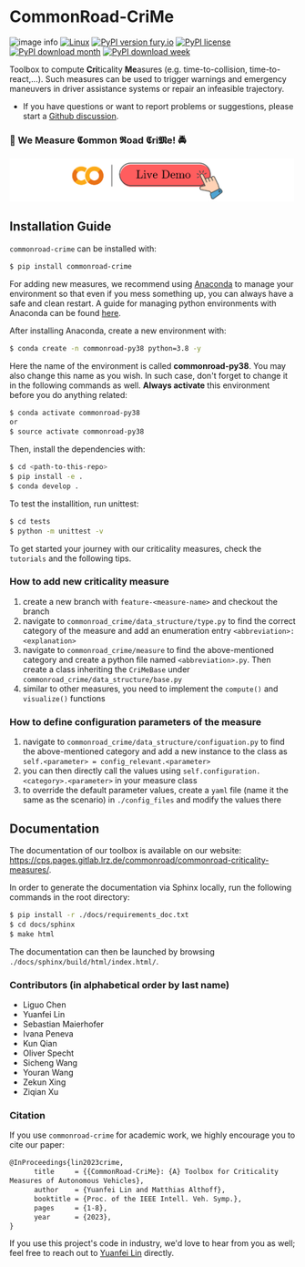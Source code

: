 # CommonRoad-CriMe
![image info](https://gitlab.lrz.de/tum-cps/commonroad-crime/-/raw/master/docs/figures/CriMe-banner.png)
[![Linux](https://img.shields.io/badge/os-linux?&logo=Linux&logoColor=white&labelColor=gray)](https://pypi.python.org/pypi/commonroad-openscenario-converter/)
[![PyPI version fury.io](https://badge.fury.io/py/commonroad-crime.svg?style=plastic)](https://pypi.python.org/pypi/commonroad-crime/)
[![PyPI license](https://img.shields.io/pypi/l/commonroad-crime.svg?style=plastic)](https://pypi.python.org/pypi/commonroad-crime/)<br>
[![PyPI download month](https://img.shields.io/pypi/dm/commonroad-crime.svg?style=plastic&label=PyPI%20downloads)](https://pypi.python.org/pypi/commonroad-crime/) 
[![PyPI download week](https://img.shields.io/pypi/dw/commonroad-crime.svg?style=plastic&label=PyPI%20downloads)](https://pypi.python.org/pypi/commonroad-crime/)<br>

Toolbox to compute **Cri**ticality **Me**asures 
(e.g. time-to-collision, time-to-react,...). Such measures
can be used to trigger warnings and emergency maneuvers 
in driver assistance systems or repair an infeasible 
trajectory. 

- If you have questions or want to report problems or suggestions, please start a [Github discussion](https://github.com/orgs/CommonRoad/discussions). 

### 🚧 We Measure 𝕮ommon 𝕽oad 𝕮ri𝕸e! 🚔

<a href="https://colab.research.google.com/drive/1T7MbSVqU5XCDZgPTDERKNKYFbAInXRjy">
  <img src="./docs/figures/live_demo.png" width="500" alt="Live Demo">
</a>

## Installation Guide

`commonroad-crime` can be installed with:

``` bash
$ pip install commonroad-crime
```
For adding new measures, we recommend using [Anaconda](https://www.anaconda.com/) to manage your environment so that even if you mess something up, you can always have a safe and clean restart. A guide for managing python environments with Anaconda can be found [here](https://conda.io/projects/conda/en/latest/user-guide/tasks/manage-environments.html).

After installing Anaconda, create a new environment with:
``` bash
$ conda create -n commonroad-py38 python=3.8 -y
```

Here the name of the environment is called **commonroad-py38**. You may also change this name as you wish. In such case, don't forget to change it in the following commands as well. **Always activate** this environment before you do anything related:

```sh
$ conda activate commonroad-py38
or
$ source activate commonroad-py38
```
Then, install the dependencies with:

```sh
$ cd <path-to-this-repo>
$ pip install -e .
$ conda develop .
```

To test the installition, run unittest:
```bash
$ cd tests
$ python -m unittest -v
```


To get started your journey with our criticality measures, check the `tutorials` and the following tips.

### How to add new criticality measure
1. create a new branch with `feature-<measure-name>` and checkout the branch
2. navigate to `commonroad_crime/data_structure/type.py` to find the correct category of the measure and add an 
enumeration entry `<abbreviation>: <explanation>`
3. navigate to `commonroad_crime/measure` to find the above-mentioned category and create a python file named
`<abbreviation>.py`. Then create a class inheriting the `CriMeBase` under `commonroad_crime/data_structure/base.py`
4. similar to other measures, you need to implement the `compute()` and `visualize()` functions

### How to define configuration parameters of the measure
1. navigate to `commonroad_crime/data_structure/configuation.py` to find the above-mentioned category and add a new 
instance to the class as `self.<parameter> = config_relevant.<parameter>`
2. you can then directly call the values using `self.configuration.<category>.<parameter>` in your measure class
3. to override the default parameter values, create a `yaml` file (name it the same as the scenario) in `./config_files` and modify the values there
## Documentation

The documentation of our toolbox is available on our website: https://cps.pages.gitlab.lrz.de/commonroad/commonroad-criticality-measures/.

In order to generate the documentation via Sphinx locally, run the following commands in the root directory:

```bash
$ pip install -r ./docs/requirements_doc.txt
$ cd docs/sphinx
$ make html
```

The documentation can then be launched by browsing ``./docs/sphinx/build/html/index.html/``.

### Contributors (in alphabetical order by last name)
- Liguo Chen
- Yuanfei Lin
- Sebastian Maierhofer
- Ivana Peneva
- Kun Qian
- Oliver Specht
- Sicheng Wang
- Youran Wang
- Zekun Xing
- Ziqian Xu

### Citation
If you use `commonroad-crime` for academic work, we highly encourage you to cite our paper:
```text
@InProceedings{lin2023crime,
      title     = {{CommonRoad-CriMe}: {A} Toolbox for Criticality Measures of Autonomous Vehicles},
      author    = {Yuanfei Lin and Matthias Althoff},
      booktitle = {Proc. of the IEEE Intell. Veh. Symp.},     
      pages     = {1-8}, 
      year      = {2023},
}
```
If you use this project's code in industry, we'd love to hear from you as well; 
feel free to reach out to [Yuanfei Lin](mailto:yuanfei.lin@tum.de) directly.
